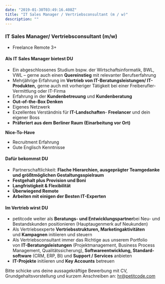 ```yaml
---
date: "2019-01-30T03:49:16.408Z"
title: "IT Sales Manager / Vertriebsconsultant (m / w)"
description: ""
---
```


### IT Sales Manager/ Vertriebsconsultant (m/w)

* Freelance Remote 3+

#### Als IT Sales Manager bietest DU

- Ein abgeschlossenes Studium bspw. der Wirtschafts­informa­tik, BWL, VWL – gerne auch einen **Quereinstieg** mit rele­vanter Berufserfahrung
- Mehrjährige Erfahrung im **Vertrieb von IT-Beratungs­leistungen/ IT-Produkten,** gerne auch mit vorheriger Tätigkeit bei einer Freiberufler-Vermittlung oder IT-Firma
- Erfahrung in der **Kunden­be­treuung** und **Kunden­beratung**
- **Out-of-the-Box Denken**
- Eigenes Netzwerk
- Exzellentes Verständnis für **IT-Landschaften**- **Freelancer** und dein eigener Boss
- **Präferiert aus dem Berliner Raum (Einarbeitung vor Ort)**

**Nice-To-Have**
- Recruitment Erfahrung
- Gute Englisch Kenntnisse

#### Dafür bekommst DU

- Partnerschaftlichkeit: **Flache Hierarchien, ausgeprägter Team­gedanke und größtmöglichen Gestaltungsspielraum**
- **Festgehalt plus Provision und Boni**
- **Langfristigkeit & Flexibilität**
- **Überwiegend Remote**
- **Arbeiten mit einigen der Besten IT-Experten**

#### Im Vertrieb wirst DU
- petitcode weiter als **Beratungs- und Entwicklungspartner**bei Neu- und Bestandskunden positionieren (Hauptaugenmerk auf Neukunden)
- Als Vertriebsexperte **Vertriebs­strukturen, Marketing­aktivi­tä­ten** und **Kampagnen** initiieren und steuern
- Als Vertriebsconsultant immer das Richtige aus unserem Port­folio von **IT-Beratungs­leistun­gen**  (Projektmanagement, Business Process Management, Qualitätssicherung), **Software­entwicklung, Standard­software** (CRM, ERP, BI) und **Support / Services** anbieten
- **IT-Projekte** initiieren und **Key Accounts** betreuen

Bitte schicke uns deine aussagekräftige Bewerbung mit CV, Grundgehaltsvorstellung und kurzem Anschreiben an: [hr@petitcode.com](mailto:hr@petitcode.com)
